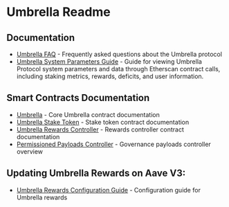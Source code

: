 # Umbrella Readme

## Documentation

- [Umbrella FAQ](umbrella-faq.md) - Frequently asked questions about the Umbrella protocol
- [Umbrella System Parameters Guide](umbrella-raw-data-fetching.md) - Guide for viewing Umbrella Protocol system parameters and data through Etherscan contract calls, including staking metrics, rewards, deficits, and user information.

## Smart Contracts Documentation
- [Umbrella](https://github.com/bgd-labs/aave-umbrella-private/blob/main/src/contracts/umbrella/README.md) - Core Umbrella contract documentation
- [Umbrella Stake Token](https://github.com/bgd-labs/aave-umbrella-private/blob/main/src/contracts/stakeToken/README.md) - Stake token contract documentation
- [Umbrella Rewards Controller](https://github.com/bgd-labs/aave-umbrella-private/blob/main/src/contracts/rewards/README.md) - Rewards controller contract documentation
- [Permissioned Payloads Controller](https://github.com/bgd-labs/aave-governance-v3/blob/main/docs/permissioned-payloads-controller-overview.md) - Governance payloads controller overview

## Updating Umbrella Rewards on Aave V3:
- [Umbrella Rewards Configuration Guide](https://github.com/bgd-labs/aave-rewards-configuration/blob/fix/umbrella-rewards/docs/UmbrellaRewards.md) - Configuration guide for Umbrella rewards
